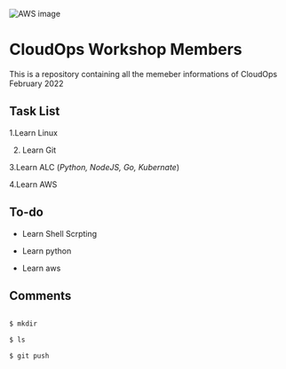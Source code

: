 ![AWS image](https://gisuser.com/wp-content/uploads/2018/08/2000px-Amazon_Web_Services_Logo.svg_.png)
# CloudOps Workshop Members
This is a repository containing all the memeber informations of CloudOps February 2022

## Task List

 1.Learn Linux

 2. Learn Git

 3.Learn ALC (*Python, NodeJS, Go, Kubernate*)


 4.Learn AWS


## To-do
 - Learn Shell Scrpting

 - Learn python

 - Learn aws



## Comments
```bash

$ mkdir

$ ls

$ git push

`````



 
